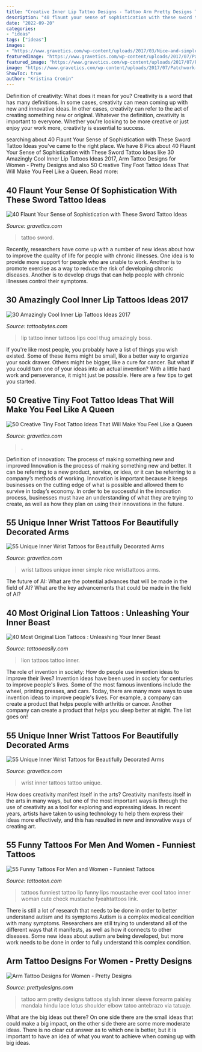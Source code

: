 ```yaml
---
title: "Creative Inner Lip Tattoo Designs - Tattoo Arm Pretty Designs Tattoos Stylish Inner Sleeve Forearm Paisley Mandala Hindu Lace Lotus Shoulder Elbow Tatoo Antebrazo Via Tatuaje"
description: "40 flaunt your sense of sophistication with these sword tattoo ideas"
date: "2022-09-20"
categories:
- "ideas"
tags: ["ideas"]
images:
- "https://www.gravetics.com/wp-content/uploads/2017/03/Nice-and-simple-wristtattoos.jpg"
featuredImage: "https://www.gravetics.com/wp-content/uploads/2017/07/Patchwork-Bee-Tattoo-On-Foot.jpg"
featured_image: "https://www.gravetics.com/wp-content/uploads/2017/07/Patchwork-Bee-Tattoo-On-Foot.jpg"
image: "https://www.gravetics.com/wp-content/uploads/2017/07/Patchwork-Bee-Tattoo-On-Foot.jpg"
ShowToc: true
author: "Kristina Cronin"
---
```



Definition of creativity: What does it mean for you?
Creativity is a word that has many definitions. In some cases, creativity can mean coming up with new and innovative ideas. In other cases, creativity can refer to the act of creating something new or original. Whatever the definition, creativity is important to everyone. Whether you're looking to be more creative or just enjoy your work more, creativity is essential to success.

	

		
searching about 40 Flaunt Your Sense of Sophistication with These Sword Tattoo Ideas you've came to the right place. We have 8 Pics about 40 Flaunt Your Sense of Sophistication with These Sword Tattoo Ideas like 30 Amazingly Cool Inner Lip Tattoos Ideas 2017, Arm Tattoo Designs for Women - Pretty Designs and also 50 Creative Tiny Foot Tattoo Ideas That Will Make You Feel Like a Queen. Read more:
		
    
## 40 Flaunt Your Sense Of Sophistication With These Sword Tattoo Ideas

<img loading=lazy src="http://www.gravetics.com/wp-content/uploads/2017/04/oldschooldaggertattoo-traditionaldagger-traditionaldaggertattoo-swordtattoo-chippenham.jpg" onerror="this.onerror=null;this.src='https://tse4.mm.bing.net/th?id=OIP.YlbeIMR1EfpHWT4gxWXZMQHaHa&amp;pid=15.1';" alt="40 Flaunt Your Sense of Sophistication with These Sword Tattoo Ideas">

_Source: gravetics.com_

>tattoo sword. 

	

Recently, researchers have come up with a number of new ideas about how to improve the quality of life for people with chronic illnesses. One idea is to provide more support for people who are unable to work. Another is to promote exercise as a way to reduce the risk of developing chronic diseases. Another is to develop drugs that can help people with chronic illnesses control their symptoms.

    
## 30 Amazingly Cool Inner Lip Tattoos Ideas 2017

<img loading=lazy src="http://www.tattoobytes.com/wp-content/uploads/2015/08/life-in-life-lip-tattoo.jpg" onerror="this.onerror=null;this.src='https://tse4.mm.bing.net/th?id=OIP.RmQWjramsEUtC3pWp86sHwHaHa&amp;pid=15.1';" alt="30 Amazingly Cool Inner Lip Tattoos Ideas 2017">

_Source: tattoobytes.com_

>lip tattoo inner tattoos lips cool thug amazingly boss. 

	

If you're like most people, you probably have a list of things you wish existed. Some of these items might be small, like a better way to organize your sock drawer. Others might be bigger, like a cure for cancer. But what if you could turn one of your ideas into an actual invention? With a little hard work and perseverance, it might just be possible. Here are a few tips to get you started.

    
## 50 Creative Tiny Foot Tattoo Ideas That Will Make You Feel Like A Queen

<img loading=lazy src="https://www.gravetics.com/wp-content/uploads/2017/07/Patchwork-Bee-Tattoo-On-Foot.jpg" onerror="this.onerror=null;this.src='https://tse4.mm.bing.net/th?id=OIP.Zb1qbYziXaTleFS9JE9_bwHaNK&amp;pid=15.1';" alt="50 Creative Tiny Foot Tattoo Ideas That Will Make You Feel Like a Queen">

_Source: gravetics.com_

>. 

	

Definition of innovation: The process of making something new and improved
Innovation is the process of making something new and better. It can be referring to a new product, service, or idea, or it can be referring to a company’s methods of working. Innovation is important because it keeps businesses on the cutting edge of what is possible and allowed them to survive in today’s economy. In order to be successful in the innovation process, businesses must have an understanding of what they are trying to create, as well as how they plan on using their innovations in the future.

    
## 55 Unique Inner Wrist Tattoos For Beautifully Decorated Arms

<img loading=lazy src="https://www.gravetics.com/wp-content/uploads/2017/03/Nice-and-simple-wristtattoos.jpg" onerror="this.onerror=null;this.src='https://tse2.mm.bing.net/th?id=OIP.6BUAiLCkn4naoRAh0ZsxngHaHa&amp;pid=15.1';" alt="55 Unique Inner Wrist Tattoos for Beautifully Decorated Arms">

_Source: gravetics.com_

>wrist tattoos unique inner simple nice wristtattoos arms. 

	

The future of AI: What are the potential advances that will be made in the field of AI?
What are the key advancements that could be made in the field of AI?

    
## 40 Most Original Lion Tattoos : Unleashing Your Inner Beast

<img loading=lazy src="http://www.tattooeasily.com/wp-content/uploads/2014/05/18-Lion-tattoo.jpg" onerror="this.onerror=null;this.src='https://tse2.mm.bing.net/th?id=OIP.wqNybxLQ1kOspZkCa6IAoAHaK3&amp;pid=15.1';" alt="40 Most Original Lion Tattoos : Unleashing Your Inner Beast">

_Source: tattooeasily.com_

>lion tattoos tattoo inner. 

	

The role of invention in society: How do people use invention ideas to improve their lives?
Invention ideas have been used in society for centuries to improve people's lives. Some of the most famous inventions include the wheel, printing presses, and cars. Today, there are many more ways to use invention ideas to improve people's lives. For example, a company can create a product that helps people with arthritis or cancer. Another company can create a product that helps you sleep better at night. The list goes on!

    
## 55 Unique Inner Wrist Tattoos For Beautifully Decorated Arms

<img loading=lazy src="https://www.gravetics.com/wp-content/uploads/2017/03/Inner-Wrist-Tattoo-Design.jpg" onerror="this.onerror=null;this.src='https://tse2.mm.bing.net/th?id=OIP.aQ5ELNMW1gtYsnk35MDYaQHaHa&amp;pid=15.1';" alt="55 Unique Inner Wrist Tattoos for Beautifully Decorated Arms">

_Source: gravetics.com_

>wrist inner tattoos tattoo unique. 

	

How does creativity manifest itself in the arts?
Creativity manifests itself in the arts in many ways, but one of the most important ways is through the use of creativity as a tool for exploring and expressing ideas. In recent years, artists have taken to using technology to help them express their ideas more effectively, and this has resulted in new and innovative ways of creating art.

    
## 55 Funny Tattoos For Men And Women - Funniest Tattoos

<img loading=lazy src="https://tattooton.com/wp-content/uploads/2015/12/Funny-tattoos.410.jpg" onerror="this.onerror=null;this.src='https://tse2.mm.bing.net/th?id=OIP.btehtYUESLFxNDsOBLx4kwHaJ8&amp;pid=15.1';" alt="55 Funny Tattoos For Men and Women - Funniest Tattoos">

_Source: tattooton.com_

>tattoos funniest tattoo lip funny lips moustache ever cool tatoo inner woman cute check mustache fyeahtattoos link. 

	

There is still a lot of research that needs to be done in order to better understand autism and its symptoms
Autism is a complex medical condition with many symptoms. Researchers are still trying to understand all of the different ways that it manifests, as well as how it connects to other diseases. Some new ideas about autism are being developed, but more work needs to be done in order to fully understand this complex condition.

    
## Arm Tattoo Designs For Women - Pretty Designs

<img loading=lazy src="http://www.prettydesigns.com/wp-content/uploads/2014/09/Stylish-Tattoo1.jpg" onerror="this.onerror=null;this.src='https://tse3.mm.bing.net/th?id=OIP.eX6-ds5HgojI_DNuJcShjwHaOh&amp;pid=15.1';" alt="Arm Tattoo Designs for Women - Pretty Designs">

_Source: prettydesigns.com_

>tattoo arm pretty designs tattoos stylish inner sleeve forearm paisley mandala hindu lace lotus shoulder elbow tatoo antebrazo via tatuaje. 

	

What are the big ideas out there?
On one side there are the small ideas that could make a big impact, on the other side there are some more moderate ideas. There is no clear cut answer as to which one is better, but it is important to have an idea of what you want to achieve when coming up with big ideas.

